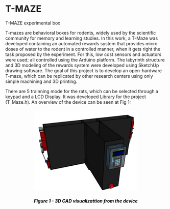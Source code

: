 # T-MAZE
T-MAZE experimental box

T-mazes are behavioral boxes for rodents, widely used by the scientific community for memory and learning studies. 
In this work, a T-Maze was developed containing an automated rewards system that provides micro doses of water to 
the rodent in a controlled manner, when it gets right the task proposed by the experiment. For this, low cost sensors
and actuators were used; all controlled using the Arduino platform. The labyrinth structure and 3D modeling of the
rewards system were developed using SketchUp drawing software. The goal of this project is to develop an open-hardware 
T-maze, which can be replicated by other research centers using only simple machining and 3D printing.

There are 5 trainning mode for the rats, which can be selected through a keypad and a LCD Display.
It was developed Library for the project (T_Maze.h). An overview of the device can be seen at Fig 1:

<a>
    <div style="margin: 20px;">
        <p align="middle">
            <img width="70%" src="./t-maze-overview.jpg"/>
            <h5 style="color:black;" align="middle">Figure 1 - 3D CAD visualizattion from the device</h5>
        </p>
    </div>
</a>
